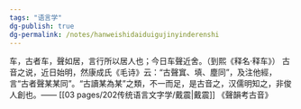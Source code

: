 ```yaml
---
tags: "语言学"
dg-publish: true
dg-permalink: /notes/hanweishidaiduigujinyinderenshi
---
```

车，古者车，聲如居，言行所以居人也；今日车聲近舍。（到熙《释名·释车》）
古音之说，近日始明，然康成氏《毛诗》云：“古聲窴、填、塵同”，及注他經，言“古者聲某某同”。“古讀某為某”之類，不一而足，是古音之，汉儒明知之，非俊人創也。—— [[03 pages/202传统语言文字学/戴震\|戴震]] 《聲韻考古音》

